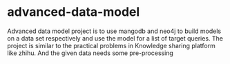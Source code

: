 # advanced-data-model

Advanced data model project is to use mangodb and neo4j to build models on a data set
respectively and use the model for a list of target queries. The project is similar to the
practical problems in Knowledge sharing platform like zhihu. And the given data needs
some pre-processing
